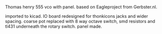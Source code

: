 Thomas henry 555 vco with panel.
based on Eagleproject from Gerbster.nl. 

imported to kicad.
IO board redesigned for thonkicons jacks and wider spacing.
coarse pot replaced with 8 way octave switch,  smd resistors and tl431 underneath the rotary switch.
panel made.

